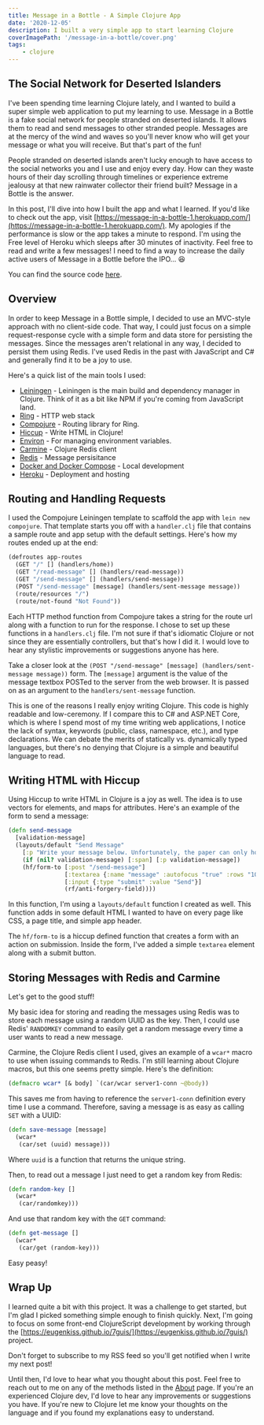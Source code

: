 ```yaml
---
title: Message in a Bottle - A Simple Clojure App
date: '2020-12-05'
description: I built a very simple app to start learning Clojure
coverImagePath: '/message-in-a-bottle/cover.png'
tags:
    - clojure
---
```


## The Social Network for Deserted Islanders

I've been spending time learning Clojure lately, and I wanted to build a super simple web application to put my learning to use. Message in a Bottle is a fake social network for people stranded on deserted islands. It allows them to read and send messages to other stranded people. Messages are at the mercy of the wind and waves so you'll never know who will get your message or what you will receive. But that's part of the fun!

People stranded on deserted islands aren't lucky enough to have access to the social networks you and I use and enjoy every day. How can they waste hours of their day scrolling through timelines or experience extreme jealousy at that new rainwater collector their friend built? Message in a Bottle is the answer.

In this post, I'll dive into how I built the app and what I learned. If you'd like to check out the app, visit [https://message-in-a-bottle-1.herokuapp.com/](https://message-in-a-bottle-1.herokuapp.com/). My apologies if the performance is slow or the app takes a minute to respond. I'm using the Free level of Heroku which sleeps after 30 minutes of inactivity. Feel free to read and write a few messages! I need to find a way to increase the daily active users of Message in a Bottle before the IPO... 😆

You can find the source code [here](https://github.com/joerter/message-in-a-bottle).

## Overview

In order to keep Message in a Bottle simple, I decided to use an MVC-style approach with no client-side code. That way, I could just focus on a simple request-response cycle with a simple form and data store for persisting the messages. Since the messages aren't relational in any way, I decided to persist them using Redis. I've used Redis in the past with JavaScript and C# and generally find it to be a joy to use.

Here's a quick list of the main tools I used:

-   [Leiningen](https://leiningen.org/) - Leiningen is the main build and dependency manager in Clojure. Think of it as a bit like NPM if you're coming from JavaScript land.
-   [Ring](https://github.com/ring-clojure/ring) - HTTP web stack
-   [Compojure](https://github.com/weavejester/compojure) - Routing library for Ring.
-   [Hiccup](https://github.com/weavejester/hiccup) - Write HTML in Clojure!
-   [Environ](https://github.com/weavejester/environ) - For managing environment variables.
-   [Carmine](https://github.com/ptaoussanis/carmine) - Clojure Redis client
-   [Redis](https://redis.io/) - Message persisitance
-   [Docker and Docker Compose](https://www.docker.com/) - Local development
-   [Heroku](https://heroku.com) - Deployment and hosting

## Routing and Handling Requests

I used the Compojure Leiningen template to scaffold the app with `lein new compojure`. That template starts you off with a `handler.clj` file that contains a sample route and app setup with the default settings. Here's how my routes ended up at the end:

```clojure
(defroutes app-routes
  (GET "/" [] (handlers/home))
  (GET "/read-message" [] (handlers/read-message))
  (GET "/send-message" [] (handlers/send-message))
  (POST "/send-message" [message] (handlers/sent-message message))
  (route/resources "/")
  (route/not-found "Not Found"))
```

Each HTTP method function from Compojure takes a string for the route url along with a function to run for the response. I chose to set up these functions in a `handlers.clj` file. I'm not sure if that's idiomatic Clojure or not since they are essentially controllers, but that's how I did it. I would love to hear any stylistic improvements or suggestions anyone has here.

Take a closer look at the `(POST "/send-message" [message] (handlers/sent-message message))` form. The `[message]` argument is the value of the message textbox POSTed to the server from the web browser. It is passed on as an argument to the `handlers/sent-message` function.

This is one of the reasons I really enjoy writing Clojure. This code is highly readable and low-ceremony. If I compare this to C# and ASP.NET Core, which is where I spend most of my time writing web applications, I notice the lack of syntax, keywords (public, class, namespace, etc.), and type declarations. We can debate the merits of statically vs. dynamically typed languages, but there's no denying that Clojure is a simple and beautiful language to read.

## Writing HTML with Hiccup

Using Hiccup to write HTML in Clojure is a joy as well. The idea is to use vectors for elements, and maps for attributes. Here's an example of the form to send a message:

```clojure
(defn send-message
  [validation-message]
  (layouts/default "Send Message"
    [:p "Write your message below. Unfortunately, the paper can only hold 250 characters."]
    (if (nil? validation-message) [:span] [:p validation-message])
    (hf/form-to [:post "/send-message"]
                [:textarea {:name "message" :autofocus "true" :rows "10"}]
                [:input {:type "submit" :value "Send"}]
                (rf/anti-forgery-field))))
```

In this function, I'm using a `layouts/default` function I created as well. This function adds in some default HTML I wanted to have on every page like CSS, a page title, and simple app header.

The `hf/form-to` is a hiccup defined function that creates a form with an action on submission. Inside the form, I've added a simple `textarea` element along with a submit button.

## Storing Messages with Redis and Carmine

Let's get to the good stuff!

My basic idea for storing and reading the messages using Redis was to store each message using a random UUID as the key. Then, I could use Redis' `RANDOMKEY` command to easily get a random message every time a user wants to read a new message.

Carmine, the Clojure Redis client I used, gives an example of a `wcar*` macro to use when issuing commands to Redis. I'm still learning about Clojure macros, but this one seems pretty simple. Here's the definition:

```clojure
(defmacro wcar* [& body] `(car/wcar server1-conn ~@body))
```

This saves me from having to reference the `server1-conn` definition every time I use a command. Therefore, saving a message is as easy as calling `SET` with a UUID:

```clojure
(defn save-message [message]
  (wcar*
   (car/set (uuid) message)))
```

Where `uuid` is a function that returns the unique string.

Then, to read out a message I just need to get a random key from Redis:

```clojure
(defn random-key []
  (wcar*
   (car/randomkey)))
```

And use that random key with the `GET` command:

```clojure
(defn get-message []
  (wcar*
   (car/get (random-key)))
```

Easy peasy!

## Wrap Up

I learned quite a bit with this project. It was a challenge to get started, but I'm glad I picked something simple enough to finish quickly. Next, I'm going to focus on some front-end ClojureScript development by working through the [https://eugenkiss.github.io/7guis/](https://eugenkiss.github.io/7guis/) project.

Don't forget to subscribe to my RSS feed so you'll get notified when I write my next post!

Until then, I'd love to hear what you thought about this post. Feel free to reach out to me on any of the methods listed in the [About](/about) page. If you're an experienced Clojure dev, I'd love to hear any improvements or suggestions you have. If you're new to Clojure let me know your thoughts on the language and if you found my explanations easy to understand.
